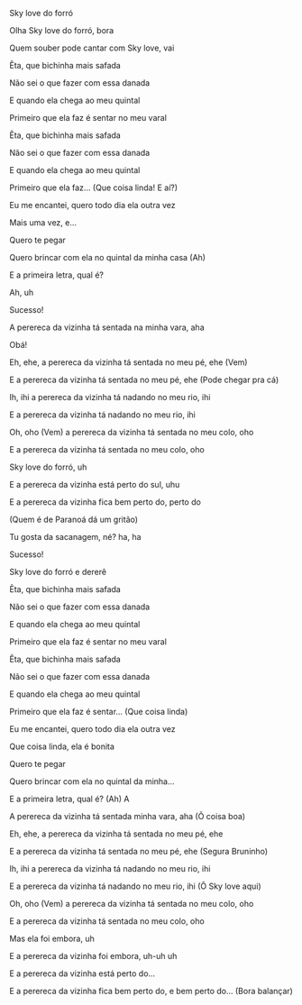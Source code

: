 Sky love do forró

Olha Sky love do forró, bora

Quem souber pode cantar com Sky love, vai

Êta, que bichinha mais safada

Não sei o que fazer com essa danada

E quando ela chega ao meu quintal

Primeiro que ela faz é sentar no meu varal

Êta, que bichinha mais safada

Não sei o que fazer com essa danada

E quando ela chega ao meu quintal

Primeiro que ela faz... (Que coisa linda! E aí?)

Eu me encantei, quero todo dia ela outra vez

Mais uma vez, e...

Quero te pegar

Quero brincar com ela no quintal da minha casa (Ah)

E a primeira letra, qual é?

Ah, uh

Sucesso!

A perereca da vizinha tá sentada na minha vara, aha

Obá!

Eh, ehe, a perereca da vizinha tá sentada no meu pé, ehe (Vem)

E a perereca da vizinha tá sentada no meu pé, ehe (Pode chegar pra cá)

Ih, ihi a perereca da vizinha tá nadando no meu rio, ihi

E a perereca da vizinha tá nadando no meu rio, ihi

Oh, oho (Vem) a perereca da vizinha tá sentada no meu colo, oho

E a perereca da vizinha tá sentada no meu colo, oho

Sky love do forró, uh

E a perereca da vizinha está perto do sul, uhu

E a perereca da vizinha fica bem perto do, perto do

(Quem é de Paranoá dá um gritão)

Tu gosta da sacanagem, né? ha, ha

Sucesso!

Sky love do forró e dererê

Êta, que bichinha mais safada

Não sei o que fazer com essa danada

E quando ela chega ao meu quintal

Primeiro que ela faz é sentar no meu varal

Êta, que bichinha mais safada

Não sei o que fazer com essa danada

E quando ela chega ao meu quintal

Primeiro que ela faz é sentar... (Que coisa linda)

Eu me encantei, quero todo dia ela outra vez

Que coisa linda, ela é bonita

Quero te pegar

Quero brincar com ela no quintal da minha...

E a primeira letra, qual é? (Ah) A

A perereca da vizinha tá sentada minha vara, aha (Õ coisa boa)

Eh, ehe, a perereca da vizinha tá sentada no meu pé, ehe

E a perereca da vizinha tá sentada no meu pé, ehe (Segura Bruninho)

Ih, ihi a perereca da vizinha tá nadando no meu rio, ihi

E a perereca da vizinha tá nadando no meu rio, ihi (Ô Sky love aqui)

Oh, oho (Vem) a perereca da vizinha tá sentada no meu colo, oho

E a perereca da vizinha tá sentada no meu colo, oho

Mas ela foi embora, uh

E a perereca da vizinha foi embora, uh-uh uh

E a perereca da vizinha está perto do...

E a perereca da vizinha fica bem perto do, e bem perto do... (Bora balançar)


